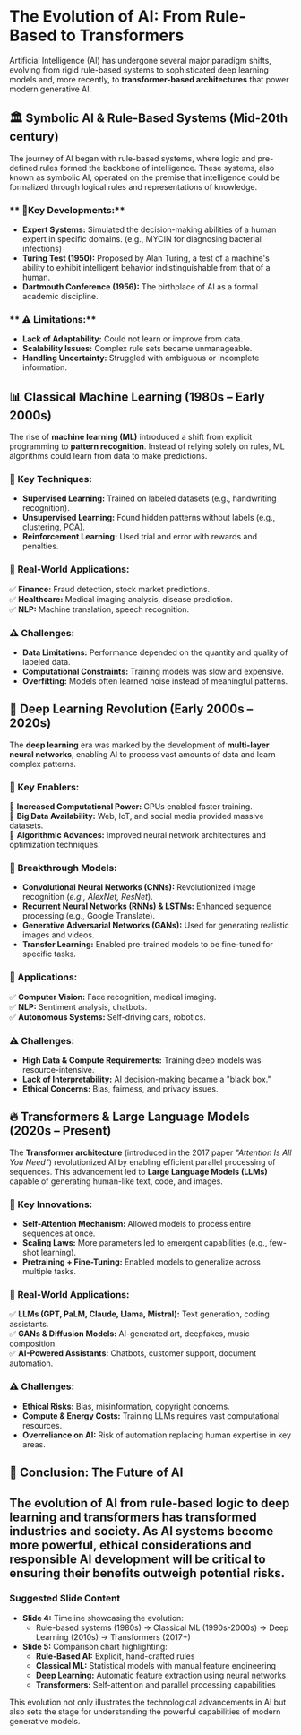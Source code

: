 
# The Evolution of AI: From Rule-Based to Transformers

Artificial Intelligence (AI) has undergone several major paradigm shifts, evolving from rigid rule-based systems to sophisticated deep learning models and, more recently, to **transformer-based architectures** that power modern generative AI.  


## 🏛 Symbolic AI & Rule-Based Systems (Mid-20th century)

The journey of AI began with rule-based systems, where logic and pre-defined rules formed the backbone of intelligence. These systems, also known as symbolic AI, operated on the premise that intelligence could be formalized through logical rules and representations of knowledge.

### ** 🔹Key Developments:**

* **Expert Systems:** Simulated the decision-making abilities of a human expert in specific domains. (e.g., MYCIN for diagnosing bacterial infections)
* **Turing Test (1950):** Proposed by Alan Turing, a test of a machine's ability to exhibit intelligent behavior indistinguishable from that of a human.
* **Dartmouth Conference (1956):** The birthplace of AI as a formal academic discipline.

### ** ⚠️ Limitations:**

- **Lack of Adaptability:** Could not learn or improve from data.  
- **Scalability Issues:** Complex rule sets became unmanageable.  
- **Handling Uncertainty:** Struggled with ambiguous or incomplete information.

## 📊 Classical Machine Learning (1980s – Early 2000s)  

The rise of **machine learning (ML)** introduced a shift from explicit programming to **pattern recognition**. Instead of relying solely on rules, ML algorithms could learn from data to make predictions.  

### 🔹 Key Techniques:  
- **Supervised Learning:** Trained on labeled datasets (e.g., handwriting recognition).  
- **Unsupervised Learning:** Found hidden patterns without labels (e.g., clustering, PCA).  
- **Reinforcement Learning:** Used trial and error with rewards and penalties.  

### 🚀 Real-World Applications:  
✅ **Finance:** Fraud detection, stock market predictions.  
✅ **Healthcare:** Medical imaging analysis, disease prediction.  
✅ **NLP:** Machine translation, speech recognition.  

### ⚠️ Challenges:  
- **Data Limitations:** Performance depended on the quantity and quality of labeled data.  
- **Computational Constraints:** Training models was slow and expensive.  
- **Overfitting:** Models often learned noise instead of meaningful patterns.  

## 🧠 Deep Learning Revolution (Early 2000s – 2020s)  

The **deep learning** era was marked by the development of **multi-layer neural networks**, enabling AI to process vast amounts of data and learn complex patterns.  

### 🔹 Key Enablers:  
🔹 **Increased Computational Power:** GPUs enabled faster training.  
🔹 **Big Data Availability:** Web, IoT, and social media provided massive datasets.  
🔹 **Algorithmic Advances:** Improved neural network architectures and optimization techniques.  

### 🔬 Breakthrough Models:  
- **Convolutional Neural Networks (CNNs):** Revolutionized image recognition (*e.g., AlexNet, ResNet*).  
- **Recurrent Neural Networks (RNNs) & LSTMs:** Enhanced sequence processing (e.g., Google Translate).  
- **Generative Adversarial Networks (GANs):** Used for generating realistic images and videos.  
- **Transfer Learning:** Enabled pre-trained models to be fine-tuned for specific tasks.  

### 🚀 Applications:  
✅ **Computer Vision:** Face recognition, medical imaging.  
✅ **NLP:** Sentiment analysis, chatbots.  
✅ **Autonomous Systems:** Self-driving cars, robotics.  

### ⚠️ Challenges:  
- **High Data & Compute Requirements:** Training deep models was resource-intensive.  
- **Lack of Interpretability:** AI decision-making became a "black box."  
- **Ethical Concerns:** Bias, fairness, and privacy issues.
  
## 🔥 Transformers & Large Language Models (2020s – Present)  

The **Transformer architecture** (introduced in the 2017 paper *"Attention Is All You Need"*) revolutionized AI by enabling efficient parallel processing of sequences. This advancement led to **Large Language Models (LLMs)** capable of generating human-like text, code, and images.  

### 🔹 Key Innovations:  
- **Self-Attention Mechanism:** Allowed models to process entire sequences at once.  
- **Scaling Laws:** More parameters led to emergent capabilities (e.g., few-shot learning).  
- **Pretraining + Fine-Tuning:** Enabled models to generalize across multiple tasks.  

### 🚀 Real-World Applications:  
✅ **LLMs (GPT, PaLM, Claude, Llama, Mistral):** Text generation, coding assistants.  
✅ **GANs & Diffusion Models:** AI-generated art, deepfakes, music composition.  
✅ **AI-Powered Assistants:** Chatbots, customer support, document automation.  

### ⚠️ Challenges:  
- **Ethical Risks:** Bias, misinformation, copyright concerns.  
- **Compute & Energy Costs:** Training LLMs requires vast computational resources.  
- **Overreliance on AI:** Risk of automation replacing human expertise in key areas.  

## 📌 Conclusion: The Future of AI  

The evolution of AI from rule-based logic to deep learning and transformers has transformed industries and society. As AI systems become more powerful, ethical considerations and responsible AI development will be critical to ensuring their benefits outweigh potential risks.  
---

### Suggested Slide Content
- **Slide 4:** Timeline showcasing the evolution:  
  - Rule-based systems (1980s) → Classical ML (1990s-2000s) → Deep Learning (2010s) → Transformers (2017+)
- **Slide 5:** Comparison chart highlighting:  
  - **Rule-Based AI:** Explicit, hand-crafted rules  
  - **Classical ML:** Statistical models with manual feature engineering  
  - **Deep Learning:** Automatic feature extraction using neural networks  
  - **Transformers:** Self-attention and parallel processing capabilities

This evolution not only illustrates the technological advancements in AI but also sets the stage for understanding the powerful capabilities of modern generative models.
